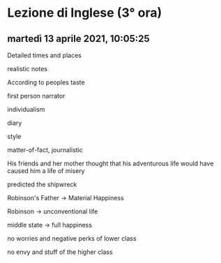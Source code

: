 # Lezione di Inglese (3° ora)

## martedì 13 aprile 2021, 10:05:25



Detailed times and places 

realistic notes

According to peoples taste

first person narrator

individualism

diary



style



matter-of-fact, journalistic





His friends and her mother thought that his adventurous life would have caused him a life of misery



predicted the shipwreck





Robinson's Father -> Material Happiness

Robinson -> unconventional life 



middle state -> full happiness

no worries and negative perks of lower class

no envy and stuff of the higher class